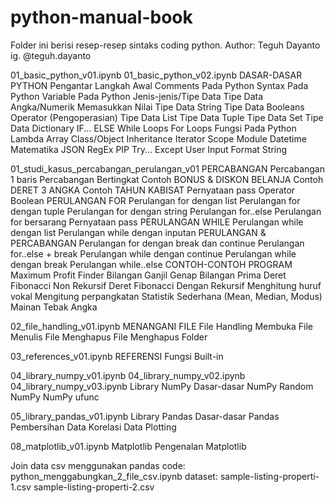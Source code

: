 # python-manual-book

Folder ini berisi resep-resep sintaks coding python.
Author: Teguh Dayanto
        ig. @teguh.dayanto

01_basic_python_v01.ipynb
01_basic_python_v02.ipynb
  DASAR-DASAR PYTHON
    Pengantar
    Langkah Awal
    Comments Pada Python
    Syntax Pada Python
    Variable Pada Python
    Jenis-jenis/Tipe Data
    Tipe Data Angka/Numerik
    Memasukkan Nilai
    Tipe Data String
    Tipe Data Booleans
    Operator (Pengoperasian)
    Tipe Data List
    Tipe Data Tuple
    Tipe Data Set
    Tipe Data Dictionary
    IF... ELSE
    While Loops
    For Loops
    Fungsi Pada Python
    Lambda
    Array
    Class/Object
    Inheritance
    Iterator
    Scope
    Module
    Datetime
    Matematika
    JSON
    RegEx
    PIP
    Try... Except
    User Input
    Format String

01_studi_kasus_percabangan_perulangan_v01
  PERCABANGAN
    Percabangan 1 baris
    Percabangan Bertingkat
    Contoh BONUS & DISKON BELANJA
    Contoh DERET 3 ANGKA
    Contoh TAHUN KABISAT
    Pernyataan pass
    Operator Boolean
  PERULANGAN FOR
    Perulangan for dengan list
    Perulangan for dengan tuple
    Perulangan for dengan string
    Perulangan for..else
    Perulangan for bersarang
    Pernyataan pass
  PERULANGAN WHILE
    Perulangan while dengan list
    Perulangan while dengan inputan
  PERULANGAN & PERCABANGAN
    Perulangan for dengan break dan continue
    Perulangan for..else + break
    Perulangan while dengan continue
    Perulangan while dengan break
    Perulangan while..else
  CONTOH-CONTOH PROGRAM
    Maximum Profit Finder
    Bilangan Ganjil Genap
    Bilangan Prima
    Deret Fibonacci Non Rekursif
    Deret Fibonacci Dengan Rekursif
    Menghitung huruf vokal
    Mengitung perpangkatan
    Statistik Sederhana (Mean, Median, Modus)
    Mainan Tebak Angka

02_file_handling_v01.ipynb
  MENANGANI FILE
    File Handling
    Membuka File
    Menulis File
    Menghapus File
    Menghapus Folder

03_references_v01.ipynb
  REFERENSI
    Fungsi Built-in
    
04_library_numpy_v01.ipynb
04_library_numpy_v02.ipynb
04_library_numpy_v03.ipynb
  Library NumPy
    Dasar-dasar NumPy
    Random NumPy
    NumPy ufunc

05_library_pandas_v01.ipynb
  Library Pandas
    Dasar-dasar Pandas
    Pembersihan Data
    Korelasi Data
    Plotting
    
08_matplotlib_v01.ipynb
  Matplotlib
    Pengenalan Matplotlib
    
Join data csv menggunakan pandas
code: python_menggabungkan_2_file_csv.ipynb
dataset: sample-listing-properti-1.csv
         sample-listing-properti-2.csv

